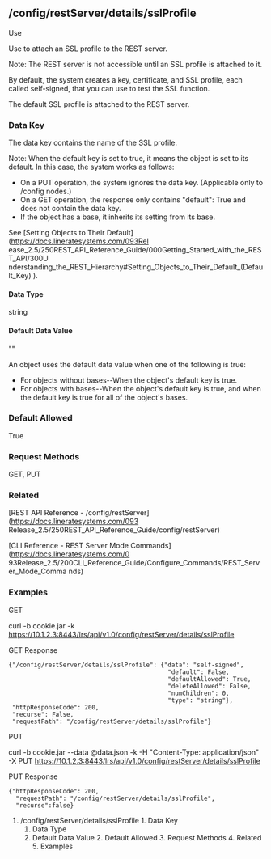 ## /config/restServer/details/sslProfile

Use

Use to attach an SSL profile to the REST server.

Note: The REST server is not accessible until an SSL profile is attached to
it.

By default, the system creates a key, certificate, and SSL profile, each
called self-signed, that you can use to test the SSL function.

The default SSL profile is attached to the REST server.

### Data Key

The data key contains the name of the SSL profile.

Note: When the default key is set to true, it means the object is set to its
default. In this case, the system works as follows:

  * On a PUT operation, the system ignores the data key. (Applicable only to /config nodes.)
  * On a GET operation, the response only contains "default": True and does not contain the data key.
  * If the object has a base, it inherits its setting from its base.

See [Setting Objects to Their Default](https://docs.lineratesystems.com/093Rel
ease_2.5/250REST_API_Reference_Guide/000Getting_Started_with_the_REST_API/300U
nderstanding_the_REST_Hierarchy#Setting_Objects_to_Their_Default_(Default_Key)
).

#### Data Type

string

#### Default Data Value

""

An object uses the default data value when one of the following is true:

  * For objects without bases--When the object's default key is true.
  * For objects with bases--When the object's default key is true, and when the default key is true for all of the object's bases.

### Default Allowed

True

### Request Methods

GET, PUT

### Related

[REST API Reference - /config/restServer](https://docs.lineratesystems.com/093
Release_2.5/250REST_API_Reference_Guide/config/restServer)

[CLI Reference - REST Server Mode Commands](https://docs.lineratesystems.com/0
93Release_2.5/200CLI_Reference_Guide/Configure_Commands/REST_Server_Mode_Comma
nds)

### Examples

GET

curl -b cookie.jar -k
https://10.1.2.3:8443/lrs/api/v1.0/config/restServer/details/sslProfile

GET Response

    
    {"/config/restServer/details/sslProfile": {"data": "self-signed",
                                                "default": False,
                                                "defaultAllowed": True,
                                                "deleteAllowed": False,
                                                "numChildren": 0,
                                                "type": "string"},
     "httpResponseCode": 200,
     "recurse": False,
     "requestPath": "/config/restServer/details/sslProfile"}
    

PUT

curl -b cookie.jar --data @data.json -k -H "Content-Type: application/json" -X
PUT https://10.1.2.3:8443/lrs/api/v1.0/config/restServer/details/sslProfile

PUT Response

    
    {"httpResponseCode": 200,
      "requestPath": "/config/restServer/details/sslProfile",
      "recurse":false}

  1. /config/restServer/details/sslProfile
    1. Data Key
      1. Data Type
      2. Default Data Value
    2. Default Allowed
    3. Request Methods
    4. Related
    5. Examples

